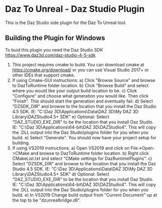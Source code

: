 # Daz To Unreal - Daz Studio Plugin
This is the Daz Studio side plugin for the Daz To Unreal tool.
## Building the Plugin for Windows
To buid this plugin you need the Daz Studio SDK https://www.daz3d.com/daz-studio-4-5-sdk

1) This project requires cmake to build. You can download cmake at https://cmake.org/download/ or you can use Visual Studio 2017+ or other IDEs that support cmake.
2) If using Cmake-GUI instructions:
    a) Click "Browse Source" and browse to DazToRuntime folder location.
    b) Click "Browse Build" and select where you would like your output build location to be.
    c) Click "Configure" and choose what generation you would like. Then click "Finish". This should start the generation and eventually fail.
    d) Select "DZSDK_DIR" and browse to the location that you install the Daz Studio 4.5 SDK. IE: "C:\Daz 3D\Applications\Data\DAZ 3D\My DAZ 3D Library\DAZStudio4.5+ SDK"
    e) Optional: Select "DAZ_STUDIO_EXE_DIR" to be the location that you install Daz Studio. IE: "C:\Daz 3D\Applications\64-bit\DAZ 3D\DAZStudio4". This will copy the .DLL output into the Daz Studio\plugins folder for you when you build.
    e) Select "Generate". You should now have your project setup for building. 
3) If using VS2019 instructions:
    a) Open VS2019 and click on File->Open->CMake and browse to DazToRuntime folder location.
    b) Right click CMakeList.txt and select "CMake settings for DazRuntimePlugins". 
    c) Select "DZSDK_DIR" and browse to the location that you install the Daz Studio 4.5 SDK. IE: "C:\Daz 3D\Applications\Data\DAZ 3D\My DAZ 3D Library\DAZStudio4.5+ SDK"
    d) Optional: Select "DAZ_STUDIO_EXE_DIR" to be the location that you install Daz Studio. IE: "C:\Daz 3D\Applications\64-bit\DAZ 3D\DAZStudio4". This will copy the .DLL output into the Daz Studio\plugins folder for you when you build.
    e) In VS2019 Change build output from "Current Document" up at the top to be "dzunrealbridge.dll".
